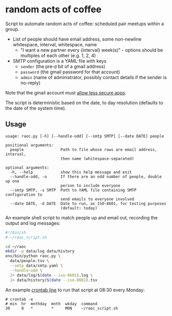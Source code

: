 # random acts of coffee

Script to automate random acts of coffee: scheduled pair meetups within a group.

- List of people should have email address, some non-newline whitespace, interval, whitespace, name
  - "I want a new partner every {interval} week(s)" - options should be multiples of each other (e.g. 1, 2, 4)
- SMTP configuration is a YAML file with keys
  - `sender` (the pre-`@` bit of a gmail address)
  - `password` (the gmail password for that account)
  - `admin` (name of administrator, possibly contact details if the sender is no-reply)

Note that the gmail account must [allow less secure apps](https://support.google.com/accounts/answer/6010255).

The script is deterministic based on the date, to day resolution (defaults to the date of the system time).

## Usage

```help
usage: raoc.py [-h] [--handle-odd] [--smtp SMTP] [--date DATE] people

positional arguments:
  people                Path to file whose rows are email address, interval,
                        then name (whitespace-separated)

optional arguments:
  -h, --help            show this help message and exit
  --handle-odd, -o      If there are an odd number of people, double up one
                        person to include everyone
  --smtp SMTP, -s SMTP  Path to YAML file containing SMTP configuration to
                        send emails to everyone involved
  --date DATE, -d DATE  Date to run, as ISO-8601, for testing purposes
                        (default: today)
```

An example shell script to match people up and email out, recording the output and log messages:

```sh
#!/bin/sh
# ~/raoc_script.sh

cd ~/raoc
mkdir -p data/log data/history
env/bin/python raoc.py \
  data/people.tsv \
  --smtp data/smtp.yaml \
  --handle-odd \
  2> data/log/$(date --iso-8601).log \
  1> data/history/$(date --iso-8601).tsv
```

An example [crontab line](https://en.wikipedia.org/wiki/Cron) to run that script at 08:30 every Monday:

```crontab
# crontab -e
# min  hr  mnthday  mnth  wkday  command
30     8   *        *     MON    ~/raoc_script.sh
```
